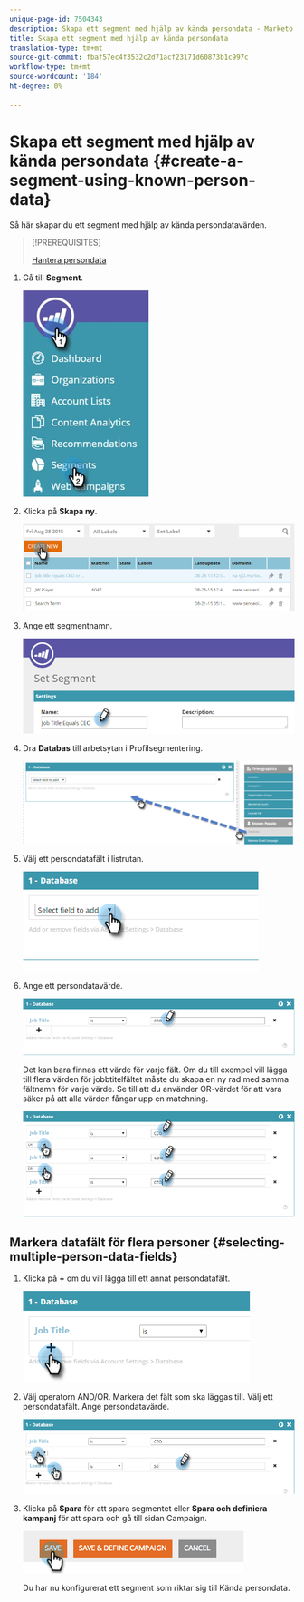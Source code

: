 ```yaml
---
unique-page-id: 7504343
description: Skapa ett segment med hjälp av kända persondata - Marketo Docs - produktdokumentation
title: Skapa ett segment med hjälp av kända persondata
translation-type: tm+mt
source-git-commit: fbaf57ec4f3532c2d71acf23171d60873b1c997c
workflow-type: tm+mt
source-wordcount: '184'
ht-degree: 0%

---
```



# Skapa ett segment med hjälp av kända persondata {#create-a-segment-using-known-person-data}

Så här skapar du ett segment med hjälp av kända persondatavärden.

>[!PREREQUISITES]
>
>[Hantera persondata](/help/marketo/product-docs/web-personalization/using-web-segments/manage-person-data.md)

1. Gå till **Segment**.

   ![](assets/new-dropdown-segments-hand-2.jpg)

1. Klicka på **Skapa ny**.

   ![](assets/image2015-8-28-13-3a19-3a59.png)

1. Ange ett segmentnamn.

   ![](assets/image2015-8-28-13-3a2-3a59.png)

1. Dra **Databas** till arbetsytan i Profilsegmentering.

   ![](assets/four-1.png)

1. Välj ett persondatafält i listrutan.

   ![](assets/five-1.png)

1. Ange ett persondatavärde.

   ![](assets/six.png)

   Det kan bara finnas ett värde för varje fält. Om du till exempel vill lägga till flera värden för jobbtitelfältet måste du skapa en ny rad med samma fältnamn för varje värde. Se till att du använder OR-värdet för att vara säker på att alla värden fångar upp en matchning.

   ![](assets/seven-1.png)

## Markera datafält för flera personer {#selecting-multiple-person-data-fields}

1. Klicka på **+** om du vill lägga till ett annat persondatafält.

   ![](assets/eight.png)

1. Välj operatorn AND/OR. Markera det fält som ska läggas till. Välj ett persondatafält. Ange persondatavärde.

   ![](assets/nine.png)

1. Klicka på **Spara** för att spara segmentet eller **Spara och definiera kampanj** för att spara och gå till sidan Campaign.

   ![](assets/image2014-11-19-19-3a48-3a20-1.png)

   Du har nu konfigurerat ett segment som riktar sig till Kända persondata.

